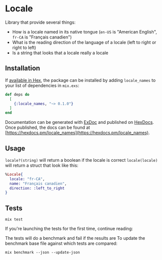 # Locale

Library that provide several things:

- How is a locale named in its native tongue (`en-US` is "American English", `fr-CA` is "Français canadien")
- What is the reading direction of the language of a locale (left to right or right to left)
- Is a string that looks that a locale really a locale

## Installation

If [available in Hex](https://hex.pm/docs/publish), the package can be installed
by adding `locale_names` to your list of dependencies in `mix.exs`:

```elixir
def deps do
  [
    {:locale_names, "~> 0.1.0"}
  ]
end
```

Documentation can be generated with [ExDoc](https://github.com/elixir-lang/ex_doc)
and published on [HexDocs](https://hexdocs.pm). Once published, the docs can
be found at [https://hexdocs.pm/locale_names](https://hexdocs.pm/locale_names).

## Usage

`locale?(string)` will return a boolean if the locale is correct
`locale(locale)` will return a struct that look like this:

```elixir
%Locale{
  locale: "fr-CA",
  name: "Français canadien",
  direction: :left_to_right
}
```

## Tests

```
mix test
```

If you're launching the tests for the first time, continue reading:

The tests will do a benchmark and fail if the results are
To update the benchmark base file against which tests are compared:

```
mix benchmark --json --update-json
```

